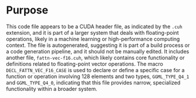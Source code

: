 # Purpose
This code file appears to be a CUDA header file, as indicated by the `.cuh` extension, and it is part of a larger system that deals with floating-point operations, likely in a machine learning or high-performance computing context. The file is autogenerated, suggesting it is part of a build process or a code generation pipeline, and it should not be manually edited. It includes another file, `fattn-vec-f16.cuh`, which likely contains core functionality or definitions related to floating-point vector operations. The macro `DECL_FATTN_VEC_F16_CASE` is used to declare or define a specific case for a function or operation involving 128 elements and two types, `GGML_TYPE_Q4_1` and `GGML_TYPE_Q4_0`, indicating that this file provides narrow, specialized functionality within a broader system.
